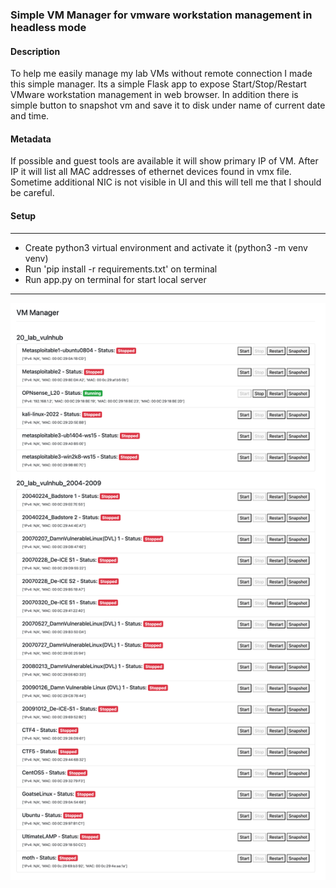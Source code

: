 ### Simple VM Manager for vmware workstation management in headless  mode


#### Description 
To help me easily manage my lab VMs without remote connection I made this simple manager. 
Its a simple Flask app to expose Start/Stop/Restart VMware workstation management in web browser. 
In addition there is simple button to snapshot vm and save it to disk under name of current date and time.

#### Metadata
If possible and guest tools are available it will show primary IP of VM. 
After IP it will list all MAC addresses of ethernet devices found in vmx file. 
Sometime additional NIC is not visible in UI and this will tell me that I should be careful. 


#### Setup
<hr>

- Create python3 virtual environment and activate it (python3 -m venv venv)
- Run 'pip install -r requirements.txt' on terminal
- Run app.py on terminal for start local server
<hr>







![example](templates/VM_Manager.png)